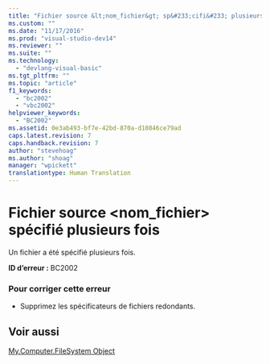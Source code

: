 ```yaml
---
title: "Fichier source &lt;nom_fichier&gt; sp&#233;cifi&#233; plusieurs fois | Microsoft Docs"
ms.custom: ""
ms.date: "11/17/2016"
ms.prod: "visual-studio-dev14"
ms.reviewer: ""
ms.suite: ""
ms.technology: 
  - "devlang-visual-basic"
ms.tgt_pltfrm: ""
ms.topic: "article"
f1_keywords: 
  - "bc2002"
  - "vbc2002"
helpviewer_keywords: 
  - "BC2002"
ms.assetid: 0e3ab493-bf7e-42bd-870a-d10846ce79ad
caps.latest.revision: 7
caps.handback.revision: 7
author: "stevehoag"
ms.author: "shoag"
manager: "wpickett"
translationtype: Human Translation
---
```

# Fichier source &lt;nom_fichier&gt; sp&#233;cifi&#233; plusieurs fois
Un fichier a été spécifié plusieurs fois.  
  
 **ID d’erreur :** BC2002  
  
### Pour corriger cette erreur  
  
-   Supprimez les spécificateurs de fichiers redondants.  
  
## Voir aussi  
 [My.Computer.FileSystem Object](../../visual-basic/language-reference/objects/my-computer-filesystem-object.md)